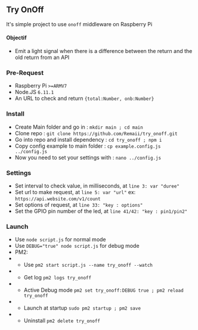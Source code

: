 ## Try OnOff
It's simple project to use `onoff` middleware on Raspberry Pi
#### Objectif
- Emit a light signal when there is a difference between the return and the old return from an API

### Pre-Request
- Raspberry Pi `>=ARMV7`
- Node.JS `6.11.1`
- An URL to check and return `{total:Number, onb:Number}`

### Install
- Create Main folder and go in : `mkdir main ; cd main`
- Clone repo : `git clone https://github.com/Remaii/try_onoff.git`
- Go into repo and install dependency : `cd try_onoff ; npm i`
- Copy config example to main folder : `cp example.config.js ../config.js`
- Now you need to set your settings with : `nano ../config.js`

### Settings
- Set interval to check value, in milliseconds, at `line 3: var "duree"`
- Set url to make request, at `line 5: var "url"` ex: `https://api.website.com/v1/count`
- Set options of request, at `line 33: "key : options"`
- Set the GPIO pin number of the led, at `line 41/42: "key : pin1/pin2"`

### Launch
- Use `node script.js` for normal mode
- Use `DEBUG="true" node script.js` for debug mode
- PM2:
- - Use `pm2 start script.js --name try_onoff --watch`
- - Get log `pm2 logs try_onoff`
- - Active Debug mode `pm2 set try_onoff:DEBUG true ; pm2 reload try_onoff`
- - Launch at startup `sudo pm2 startup ; pm2 save`
- - Uninstall `pm2 delete try_onoff`
